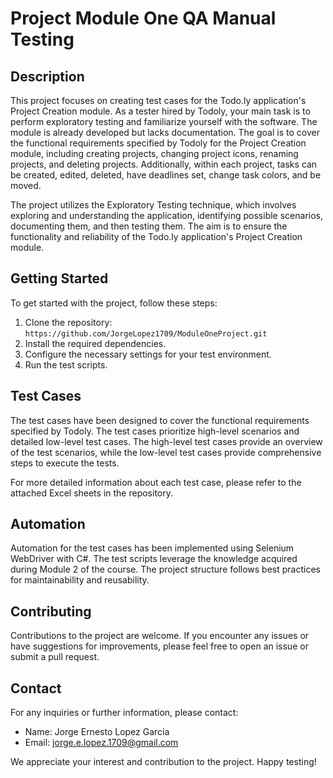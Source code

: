 # Project Module One QA Manual Testing


## Description

This project focuses on creating test cases for the Todo.ly application's Project Creation module. As a tester hired by Todoly, your main task is to perform exploratory testing and familiarize yourself with the software. The module is already developed but lacks documentation. The goal is to cover the functional requirements specified by Todoly for the Project Creation module, including creating projects, changing project icons, renaming projects, and deleting projects. Additionally, within each project, tasks can be created, edited, deleted, have deadlines set, change task colors, and be moved.

The project utilizes the Exploratory Testing technique, which involves exploring and understanding the application, identifying possible scenarios, documenting them, and then testing them. The aim is to ensure the functionality and reliability of the Todo.ly application's Project Creation module.

## Getting Started

To get started with the project, follow these steps:

1. Clone the repository: `https://github.com/JorgeLopez1709/ModuleOneProject.git`
2. Install the required dependencies.
3. Configure the necessary settings for your test environment.
4. Run the test scripts.

## Test Cases

The test cases have been designed to cover the functional requirements specified by Todoly. The test cases prioritize high-level scenarios and detailed low-level test cases. The high-level test cases provide an overview of the test scenarios, while the low-level test cases provide comprehensive steps to execute the tests.

For more detailed information about each test case, please refer to the attached Excel sheets in the repository.

## Automation

Automation for the test cases has been implemented using Selenium WebDriver with C#. The test scripts leverage the knowledge acquired during Module 2 of the course. The project structure follows best practices for maintainability and reusability.

## Contributing

Contributions to the project are welcome. If you encounter any issues or have suggestions for improvements, please feel free to open an issue or submit a pull request.


## Contact

For any inquiries or further information, please contact:

- Name: Jorge Ernesto Lopez Garcia
- Email: jorge.e.lopez.1709@gmail.com

We appreciate your interest and contribution to the project. Happy testing!
